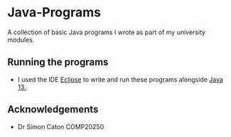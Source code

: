 # Java-Programs
A collection of basic Java programs I wrote as part of my university modules.

## Running the programs
- I used the IDE [Eclipse](https://www.eclipse.org/ide/) to write and run these programs alongside [Java 13.](https://www.oracle.com/java/technologies/javase-jdk13-downloads.html)

## Acknowledgements
- Dr Simon Caton COMP20250
